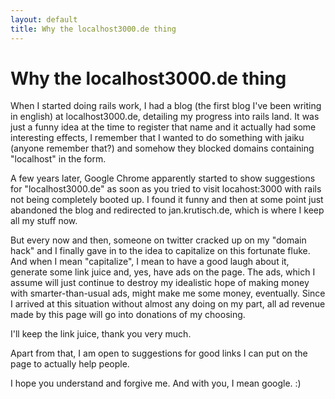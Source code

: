 ```yaml
---
layout: default
title: Why the localhost3000.de thing
---
```

# Why the localhost3000.de thing

When I started doing rails work, I had a blog (the first blog I've been writing in english) at localhost3000.de, detailing my progress into rails land. It was just a funny idea at the time to register that name and it actually had some interesting effects, I remember that I wanted to do something with jaiku (anyone remember that?) and somehow they blocked domains containing "localhost" in the form.

A few years later, Google Chrome apparently started to show suggestions for "localhost3000.de" as soon as you tried to visit locahost:3000 with rails not being completely booted up. I found it funny and then at some point just abandoned the blog and redirected to jan.krutisch.de, which is where I keep all my stuff now.

But every now and then, someone on twitter cracked up on my "domain hack" and I finally gave in to the idea to capitalize on this fortunate fluke. And when I mean "capitalize", I mean to have a good laugh about it, generate some link juice and, yes, have ads on the page. The ads, which I assume will just continue to destroy my idealistic hope of making money with smarter-than-usual ads, might make me some money, eventually. Since I arrived at this situation without almost any doing on my part, all ad revenue made by this page will go into donations of my choosing.

I'll keep the link juice, thank you very much.

Apart from that, I am open to suggestions for good links I can put on the page to actually help people.

I hope you understand and forgive me. And with you, I mean google. :)

